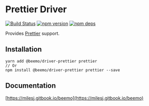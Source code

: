 # Prettier Driver

[![Build Status](https://github.com/beemojs/beemo/workflows/Build/badge.svg)](https://github.com/beemojs/beemo/actions?query=branch%3Amaster)
[![npm version](https://badge.fury.io/js/%40beemo%2Fdriver-prettier.svg)](https://www.npmjs.com/package/@beemo/driver-prettier)
[![npm deps](https://david-dm.org/beemojs/beemo.svg?path=packages/driver-prettier)](https://www.npmjs.com/package/@beemo/driver-prettier)

Provides [Prettier](https://github.com/prettier/prettier) support.

## Installation

```
yarn add @beemo/driver-prettier prettier
// Or
npm install @beemo/driver-prettier prettier --save
```

## Documentation

[https://milesj.gitbook.io/beemo](https://milesj.gitbook.io/beemo)
